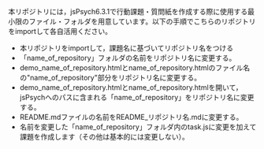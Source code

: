 本リポジトリには，jsPsych6.3.1で行動課題・質問紙を作成する際に使用する最小限のファイル・フォルダを用意しています。以下の手順でこちらのリポジトリをimportして各自活用ください。

- 本リポジトリをimportして，課題名に基づいてリポジトリ名をつける
- 「name_of_repository」フォルダの名前をリポジトリ名に変更する。
- demo_name_of_repository.htmlとname_of_repository.htmlのファイル名の"name_of_repository"部分をリポジトリ名に変更する。
- demo_name_of_repository.htmlとname_of_repository.htmlを開いて，jsPsychへのパスに含まれる「name_of_repository」をリポジトリ名に変更する。
- README.mdファイルの名前をREADME_リポジトリ名.mdに変更する。
- 名前を変更した「name_of_repository」フォルダ内のtask.jsに変更を加えて課題を作成します（その他は基本的には変更しない）。